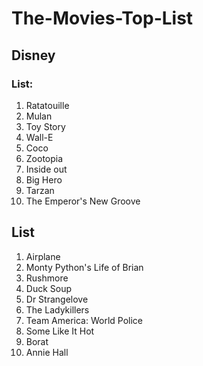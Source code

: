# The-Movies-Top-List

## Disney

### List:
1. Ratatouille
2. Mulan
3. Toy Story
4. Wall-E
5. Coco
6.  Zootopia
7. Inside out
8. Big Hero 
9. Tarzan
10. The Emperor's New Groove



## List

1. Airplane
2. Monty Python's Life of Brian
3. Rushmore
4. Duck Soup
5. Dr Strangelove
6. The Ladykillers
7. Team America: World Police
8. Some Like It Hot
9.  Borat
10. Annie Hall

